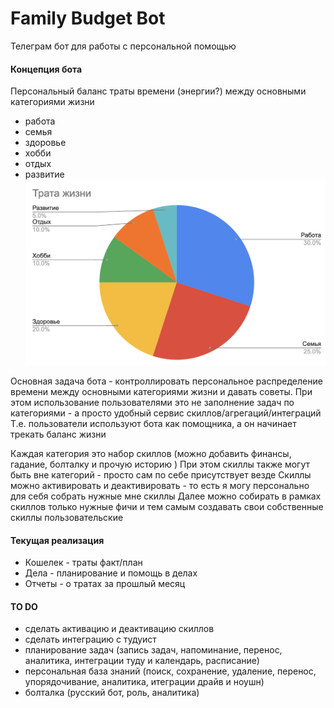 # Family Budget Bot

Телеграм бот для работы с персональной помощью

#### Концепция бота
Персональный баланс траты времени (энергии?) между основными категориями жизни
- работа
- семья
- здоровье
- хобби
- отдых
- развитие
![Life Balance](/images/readme/life_balance.png)


Основная задача бота - контроллировать персональное распределение времени между основными категориями жизни и давать советы.
При этом использование пользователями это не заполнение задач по категориями - а просто удобный сервис скиллов/агрегаций/интеграций
Т.е. пользователи используют бота как помощника, а он начинает трекать баланс жизни

Каждая категория это набор скиллов (можно добавить финансы, гадание, болталку и прочую историю )
При этом скиллы также могут быть вне категорий - просто сам по себе присутствует везде
Скиллы можно активировать и деактивировать - то есть я могу персонально для себя собрать нужные мне скиллы 
Далее можно собирать в рамках скиллов только нужные фичи и тем самым создавать свои собственные скиллы пользовательские


#### Текущая реализация
- Кошелек - траты факт/план
- Дела - планирование и помощь в делах
- Отчеты - о тратах за прошлый месяц

#### TO DO
- сделать активацию и деактивацию скиллов
- сделать интеграцию с тудуист
- планирование задач (запись задач, напоминание, перенос, аналитика, интеграции туду и календарь, расписание)
- персональная база знаний (поиск, сохранение, удаление, перенос, упорядочивание, аналитика, итеграции драйв и ноушн)
- болталка (русский бот, роль, аналитика)